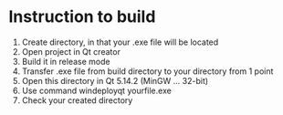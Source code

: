 # Instruction to build
1) Create directory, in that your .exe file will be located
2) Open project in Qt creator
3) Build it in release mode
4) Transfer .exe file from build directory to your directory from 1 point
5) Open this directory in Qt 5.14.2 (MinGW ... 32-bit)
6) Use command windeployqt yourfile.exe
7) Check your created directory
